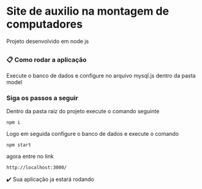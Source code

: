 # Site de auxilio na montagem de computadores

Projeto desenvolvido em node js

##

### 📋 Como rodar a aplicação

Execute o banco de dados e configure no arquivo mysql.js dentro da pasta model

### Siga os passos a seguir 

Dentro da pasta raiz do projeto execute o comando seguinte

```
npm i
```

Logo em seguida configure o banco de dados e execute o comando

```
npm start
```

agora entre no link 

```
http://localhost:3000/
```

✔️ Sua aplicação ja estará rodando


